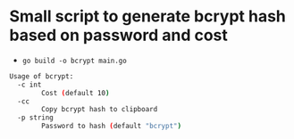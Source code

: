 # Small script to generate bcrypt hash based on password and cost

* `go build -o bcrypt main.go`

```bash
Usage of bcrypt:
  -c int
    	Cost (default 10)
  -cc
    	Copy bcrypt hash to clipboard
  -p string
    	Password to hash (default "bcrypt")
```
